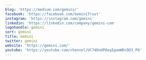 ```yaml
---
blog: 'https://medium.com/gemini/'
facebook: 'https://facebook.com/GeminiTrust'
instagram: 'https://instagram.com/gemini'
linkedin: 'https://linkedin.com/company/gemini-com'
logohandle: gemini
sort: gemini
title: Gemini
twitter: gemini
website: 'https://gemini.com/'
youtube: 'https://youtube.com/channel/UC74DnUPOegIgamWDcDO3_PQ'
---
```

